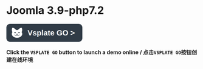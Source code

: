 # Joomla 3.9-php7.2

<a href="https://www.vsplate.com/?docker-compose=https://github.com/vsplate/dcenvs/joomla/3.9-php7.2"><img alt="VSPLATE GO" src="https://raw.githubusercontent.com/vsplate/images/master/vsgo_btn.png" width="200px"></a>

**Click the `VSPLATE GO` button to launch a demo online / 点击`VSPLATE GO`按钮创建在线环境**